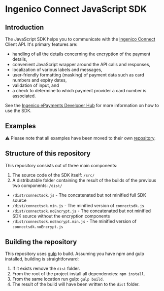 # Ingenico Connect JavaScript SDK

## Introduction

The JavaScript SDK helps you to communicate with the [Ingenico Connect](http://www.globalcollect.com/) Client API. It's primary features are:

* handling of all the details concerning the encryption of the payment details,
* convenient JavaScript wrapper around the API calls and responses,
* localization of various labels and messages,
* user-friendly formatting (masking) of payment data such as card numbers and expiry dates,
* validation of input, and
* a check to determine to which payment provider a card number is associated.

See the [Ingenico ePayments Developer Hub](https://epayments.developer-ingenico.com/documentation/sdk/mobile/javascript/) for more information on how to use the SDK.

## Examples

⚠ Please note that all examples have been moved to their own [repository](https://github.com/Ingenico-ePayments/connect-sdk-client-js-example).

## Structure of this repository

This repository consists out of three main components:

1. The source code of the SDK itself: `/src/`
2. A distributable folder containing the result of the builds of the previous two components: `/dist/`
  - `/dist/connectsdk.js` - The concatenated but not minified full SDK source
  - `/dist/connectsdk.min.js` - The minified version of `connectsdk.js`
  - `/dist/connectsdk.noEncrypt.js` - The concatenated but not minified SDK source without the encryption components
  - `/dist/connectsdk.noEncrypt.min.js` - The minified version of `connectsdk.noEncrypt.js`

## Building the repository

This repository uses [gulp](http://gulpjs.com/) to build. Assuming you have npm and gulp installed, building is straightforward:

1. If it exists remove the `dist` folder.
2. From the root of the project install all dependencies: `npm install`.
3. From the same location run gulp: `gulp build`.
4. The result of the build will have been written to the `dist` folder. 
